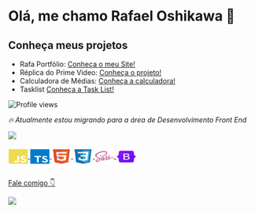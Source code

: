 # Olá, me chamo Rafael Oshikawa 👋

## Conheça meus projetos
- Rafa Portfólio: <a href = "https://rafaportfolio.vercel.app">Conheça  o meu Site!<img target="_blank noopener"></a>
- Réplica do Prime Video: <a href = "https://oshikawa-donnie.vercel.app">Conheça o projeto!<img target="_blank"></a> 
- Calculadora de Médias:    <a href = "https://rafa-calculadora-medias.vercel.app"> Conheça a calculadora!<img target="_blank"></a>
- Tasklist    <a href = "https://task-list-green.vercel.app"> Conheça a Task List!<img target="_blank"></a>


<p align="left"> <img src="https://komarev.com/ghpvc/?username=rafaoshikawa&color=green" alt="Profile views" /> </p>


*🔥 Atualmente estou migrando para a área de Desenvolvimento Front End*

<div>
  <a href="https://github.com/rafaoshikawa">
 <!-- <img height="180em" src="https://github-readme-stats.vercel.app/api?username=rafaoshikawa&show_icons=true&theme=github_dark&include_all_commits=true&count_private=true"/>-->
  <img height="180em" src="https://github-readme-stats.vercel.app/api/top-langs/?username=rafaoshikawa&layout=compact&langs_count=7&theme=github_dark"/>
</div>
<div style="display: inline_block"><br>
  <img align="center" alt="JavaScript" height="30" width="40" src="https://raw.githubusercontent.com/devicons/devicon/master/icons/javascript/javascript-plain.svg">
  <img align="center" alt="TypeScript" height="30" width="40" src="https://raw.githubusercontent.com/devicons/devicon/master/icons/typescript/typescript-plain.svg">
  <!-- <img align="center" alt="React" height="30" width="40" src="https://raw.githubusercontent.com/devicons/devicon/master/icons/react/react-original.svg">
  <img align="center" alt="Angular" height="30" width="40" src="https://raw.githubusercontent.com/devicons/devicon/master/icons/angularjs/angularjs-plain.svg">
  <img align="center" alt="Vue" height="30" width="40" src="https://raw.githubusercontent.com/devicons/devicon/master/icons/vuejs/vuejs-original.svg"> -->
  <img align="center" alt="HTML" height="30" width="40" src="https://raw.githubusercontent.com/devicons/devicon/master/icons/html5/html5-original.svg">
  <img align="center" alt="CSS" height="30" width="40" src="https://raw.githubusercontent.com/devicons/devicon/master/icons/css3/css3-original.svg">
<img align="center" alt="Sass" height="30" width="40" src="https://raw.githubusercontent.com/devicons/devicon/master/icons/sass/sass-original.svg">
  <img align="center" alt="bootstrap" height="30" width="40" src="https://raw.githubusercontent.com/devicons/devicon/master/icons/bootstrap/bootstrap-original.svg">
<!--   <img align="center" alt="figma" height="30" width="40" src="https://raw.githubusercontent.com/devicons/devicon/master/icons/figma/figma-original.svg"> -->
</div>

##

Fale comigo 👇

 <div> 
   <a href = "mailto:oshikawa.rafael@gmail.com"><img src="https://img.shields.io/badge/-Gmail-%23333?style=for-the-badge&logo=gmail&logoColor=white" target="_blank"></a>
      
 
</div>

<!-- - 🔭 I’m currently working at [nomeEmpresa](linkGitHubEmpresa) -->

<!--
<br><br>

## 🛠 &nbsp;Tech Stack

![Git](https://img.shields.io/badge/-Git-05122A?style=flat&logo=git)&nbsp;
![GitHub](https://img.shields.io/badge/-GitHub-05122A?style=flat&logo=github)&nbsp;
![HTML](https://img.shields.io/badge/-HTML-05122A?style=flat&logo=HTML5)&nbsp;
![CSS](https://img.shields.io/badge/-CSS-05122A?style=flat&logo=CSS3&logoColor=1572B6)&nbsp;
![JavaScript](https://img.shields.io/badge/-JavaScript-05122A?style=flat&logo=javascript)&nbsp;
![Node.js](https://img.shields.io/badge/-Node.js-05122A?style=flat&logo=node.js)&nbsp;
![React](https://img.shields.io/badge/-React-05122A?style=flat&logo=react)&nbsp;
![Markdown](https://img.shields.io/badge/-Markdown-05122A?style=flat&logo=markdown)&nbsp;
![Visual Studio Code](https://img.shields.io/badge/-Visual%20Studio%20Code-05122A?style=flat&logo=visual-studio-code&logoColor=007ACC)&nbsp;
![PostgreSQL](https://img.shields.io/badge/-PostgreSQL-05122A?style=flat&logo=postgresql)&nbsp;
![SQLite](https://img.shields.io/badge/-SQLite-05122A?style=flat&logo=sqlite)&nbsp;

<!-- <br><br>

## Contact

<p align="left" style="background:yellow">
<a href="https://codepen.io/MEUPROFILE" target="_blank">
  <img align="center" src="LINK CODEPEN" alt="codepen"/>
</a>
<!--

- 🔭 I’m currently working on ...
- 🌱 I’m currently learning ...
- 👯 I’m looking to collaborate on ...
- 🤔 I’m looking for help with ...
- 💬 Ask me about ...
- 📫 How to reach me: ...
- 😄 Pronouns: ...
- ⚡ Fun fact: ...
-->
